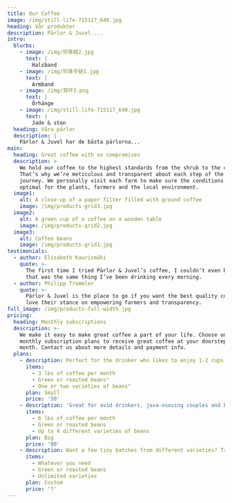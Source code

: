 ```yaml
---
title: Our Coffee
image: /img/still-life-715117_640.jpg
heading: Vår produkter
description: Pärlor & Juvel....
intro:
  blurbs:
    - image: /img/珍珠链2.jpg
      text: |
        Halsband
    - image: /img/珍珠手链1.jpg
      text: |
        Armband
    - image: /img/耳环3.png
      text: |
        Örhänge
    - image: /img/still-life-715117_640.jpg
      text: |
        Jade & sten
  heading: Våra pärlor
  description: |
    Pärlor & Juvel har de bästa pärlorna...
main:
  heading: Great coffee with no compromises
  description: >
    We hold our coffee to the highest standards from the shrub to the cup.
    That’s why we’re meticulous and transparent about each step of the coffee’s
    journey. We personally visit each farm to make sure the conditions are
    optimal for the plants, farmers and the local environment.
  image1:
    alt: A close-up of a paper filter filled with ground coffee
    image: /img/products-grid3.jpg
  image2:
    alt: A green cup of a coffee on a wooden table
    image: /img/products-grid2.jpg
  image3:
    alt: Coffee beans
    image: /img/products-grid1.jpg
testimonials:
  - author: Elisabeth Kaurismäki
    quote: >-
      The first time I tried Pärlor & Juvel’s coffee, I couldn’t even believe
      that was the same thing I’ve been drinking every morning.
  - author: Philipp Trommler
    quote: >-
      Pärlor & Juvel is the place to go if you want the best quality coffee. I
      love their stance on empowering farmers and transparency.
full_image: /img/products-full-width.jpg
pricing:
  heading: Monthly subscriptions
  description: >-
    We make it easy to make great coffee a part of your life. Choose one of our
    monthly subscription plans to receive great coffee at your doorstep each
    month. Contact us about more details and payment info.
  plans:
    - description: Perfect for the drinker who likes to enjoy 1-2 cups per day.
      items:
        - 3 lbs of coffee per month
        - Green or roasted beans"
        - One or two varieties of beans"
      plan: Small
      price: '50'
    - description: 'Great for avid drinkers, java-nsoving couples and bigger crowds'
      items:
        - 6 lbs of coffee per month
        - Green or roasted beans
        - Up to 4 different varieties of beans
      plan: Big
      price: '80'
    - description: Want a few tiny batches from different varieties? Try our custom plan
      items:
        - Whatever you need
        - Green or roasted beans
        - Unlimited varieties
      plan: Custom
      price: '?'
---
```



